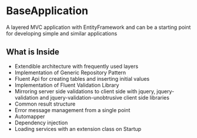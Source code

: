 # BaseApplication
A layered MVC application with EntityFramework and can be a starting point for developing simple and similar applications


## What is Inside

- Extendible architecture with frequently used layers
- Implementation of Generic Repository Pattern
- Fluent Api for creating tables and inserting initial values
- Implementation of Fluent Validation Library 
- Mirroring server side validations to client side with jquery, jquery-validation and jquery-validation-unobtrusive client side libraries
- Common result structure
- Error message management from a single point
- Automapper
- Dependency injection
- Loading services with an extension class on Startup

  
